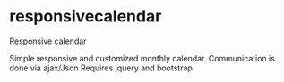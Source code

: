 # responsivecalendar
Responsive calendar 

Simple responsive and customized monthly calendar.
Communication is done via ajax/Json
Requires jquery and bootstrap
